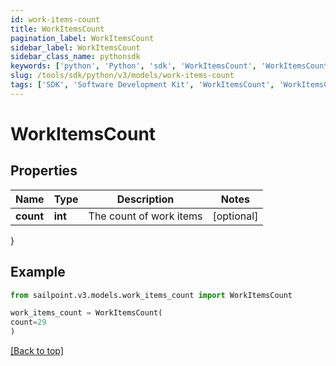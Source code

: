 ```yaml
---
id: work-items-count
title: WorkItemsCount
pagination_label: WorkItemsCount
sidebar_label: WorkItemsCount
sidebar_class_name: pythonsdk
keywords: ['python', 'Python', 'sdk', 'WorkItemsCount', 'WorkItemsCount']
slug: /tools/sdk/python/v3/models/work-items-count
tags: ['SDK', 'Software Development Kit', 'WorkItemsCount', 'WorkItemsCount']
---
```


# WorkItemsCount

## Properties

| Name      | Type    | Description             | Notes      |
| --------- | ------- | ----------------------- | ---------- |
| **count** | **int** | The count of work items | [optional] |

}

## Example

```python
from sailpoint.v3.models.work_items_count import WorkItemsCount

work_items_count = WorkItemsCount(
count=29
)

```

[[Back to top]](#)
